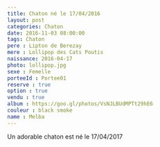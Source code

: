 ```yaml
---
title: Chaton né le 17/04/2016
layout: post
categories: Chaton
date: 2016-11-03 08:00:00
tags: Chaton
pere : Lipton de Berezay
mere : Lollipop des Cats Poutis
naissance: 2016-04-17
photo: lollipop.jpg
sexe : Femelle
porteeId : Portee01
reserve : true
option : true
vendu : true
album : https://goo.gl/photos/VsNJLBUdMPTt29hE6
couleur : black smoke
name : Melba
---
```


Un adorable chaton est né le 17/04/2017
